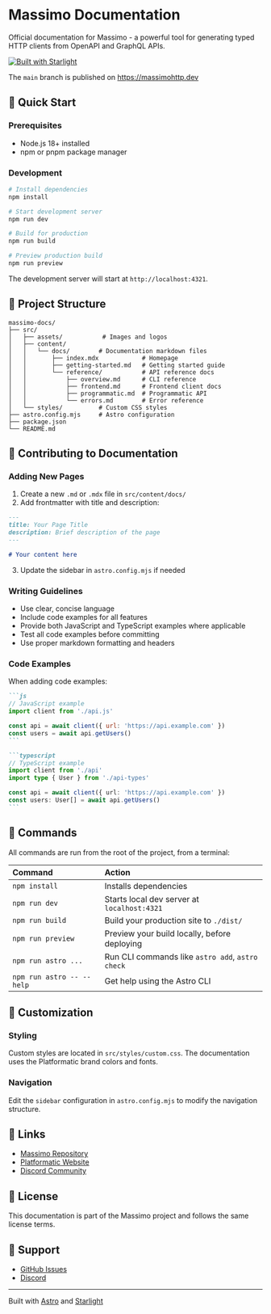 # Massimo Documentation

Official documentation for Massimo - a powerful tool for generating typed HTTP clients from OpenAPI and GraphQL APIs.

[![Built with Starlight](https://astro.badg.es/v2/built-with-starlight/tiny.svg)](https://starlight.astro.build)

The `main` branch is published on https://massimohttp.dev

## 🚀 Quick Start

### Prerequisites

- Node.js 18+ installed
- npm or pnpm package manager

### Development

```bash
# Install dependencies
npm install

# Start development server
npm run dev

# Build for production
npm run build

# Preview production build
npm run preview
```

The development server will start at `http://localhost:4321`.

## 📁 Project Structure

```
massimo-docs/
├── src/
│   ├── assets/           # Images and logos
│   ├── content/
│   │   └── docs/        # Documentation markdown files
│   │       ├── index.mdx            # Homepage
│   │       ├── getting-started.md   # Getting started guide
│   │       └── reference/           # API reference docs
│   │           ├── overview.md      # CLI reference
│   │           ├── frontend.md      # Frontend client docs
│   │           ├── programmatic.md  # Programmatic API
│   │           └── errors.md        # Error reference
│   └── styles/          # Custom CSS styles
├── astro.config.mjs     # Astro configuration
├── package.json
└── README.md
```

## 📝 Contributing to Documentation

### Adding New Pages

1. Create a new `.md` or `.mdx` file in `src/content/docs/`
2. Add frontmatter with title and description:

```markdown
---
title: Your Page Title
description: Brief description of the page
---

# Your content here
```

3. Update the sidebar in `astro.config.mjs` if needed

### Writing Guidelines

- Use clear, concise language
- Include code examples for all features
- Provide both JavaScript and TypeScript examples where applicable
- Test all code examples before committing
- Use proper markdown formatting and headers

### Code Examples

When adding code examples:

````markdown
```js
// JavaScript example
import client from './api.js'

const api = await client({ url: 'https://api.example.com' })
const users = await api.getUsers()
```

```typescript
// TypeScript example
import client from './api'
import type { User } from './api-types'

const api = await client({ url: 'https://api.example.com' })
const users: User[] = await api.getUsers()
```
````

## 🧞 Commands

All commands are run from the root of the project, from a terminal:

| Command                   | Action                                           |
| :------------------------ | :----------------------------------------------- |
| `npm install`             | Installs dependencies                            |
| `npm run dev`             | Starts local dev server at `localhost:4321`      |
| `npm run build`           | Build your production site to `./dist/`          |
| `npm run preview`         | Preview your build locally, before deploying     |
| `npm run astro ...`       | Run CLI commands like `astro add`, `astro check` |
| `npm run astro -- --help` | Get help using the Astro CLI                     |

## 🎨 Customization

### Styling

Custom styles are located in `src/styles/custom.css`. The documentation uses the Platformatic brand colors and fonts.

### Navigation

Edit the `sidebar` configuration in `astro.config.mjs` to modify the navigation structure.

## 🔗 Links

- [Massimo Repository](https://github.com/platformatic/massimo)
- [Platformatic Website](https://platformatic.dev)
- [Discord Community](https://discord.com/invite/platformatic)

## 📄 License

This documentation is part of the Massimo project and follows the same license terms.

## 🤝 Support

- [GitHub Issues](https://github.com/platformatic/massimo/issues)
- [Discord](https://discord.com/invite/platformatic)

---

Built with [Astro](https://astro.build) and [Starlight](https://starlight.astro.build/)
